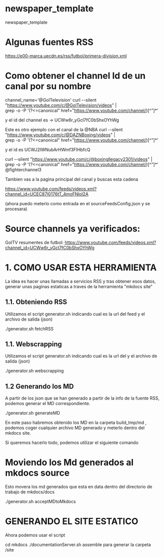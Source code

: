 # newspaper_template
newspaper_template

# Algunas fuentes RSS
https://e00-marca.uecdn.es/rss/futbol/primera-division.xml


# Como obtener el channel Id de un canal por su nombre 

channel_name='@GolTelevision' 
curl --silent "https://www.youtube.com/c/@GolTelevision/videos" |\
    grep -o -P '(?<=canonical" href="https://www.youtube.com/channel/)[^"]*'
	
y el id del channel es ->	UCWw6r_yGcl7fC0bShxOYhWg

Este es otro ejemplo con el canal de la @NBA
curl --silent "https://www.youtube.com/c/@DAZNBoxing/videos" |\
    grep -o -P '(?<=canonical" href="https://www.youtube.com/channel/)[^"]*'

y el id es UCWJ2lWNubArHWmf3FIHbfcQ
           

curl --silent "https://www.youtube.com/c/@boxingllegacy2301/videos" |\
    grep -o -P '(?<=canonical" href="https://www.youtube.com/channel/)[^"]*'
@fighterchannel3

Tambien vas a la pagina principal del canal y buscas esta cadena

https://www.youtube.com/feeds/videos.xml?channel_id=UCEC87l0176tT_4moFNlol2A

(ahora puedo meterlo como entrada en el sourceFeedsConfig.json y se procesara)

# Source channels ya verificados:
GolTV resumentes de futbol: https://www.youtube.com/feeds/videos.xml?channel_id=UCWw6r_yGcl7fC0bShxOYhWg

	
# 1. COMO USAR ESTA HERRAMIENTA
La idea es hacer unas llamadas a servicios RSS y tras obtener esos datos, generar unas paginas estaticas a traves de la herramienta "mkdocs site"    

## 1.1. Obteniendo RSS
Utilizamos el script  generator.sh indicando cual es la url del feed y el archivo de salida (json)

./generator.sh fetchRSS 

## 1.1. Webscrapping
Utilizamos el script  generator.sh indicando cual es la url del y el archivo de salida (json)

./generator.sh webscrapping 

## 1.2 Generando los MD
A partir de los json que se han generado a partir de la info de la fuente RSS, podemos generar el MD correspondiente.

./generator.sh generateMD 

En este paso habremos obtenido los MD en la carpeta build_tmp/md , podemos coger cualquier archivo MD generado y meterlo dentro del mkdocs site.

Si queremos hacerlo todo, podemos utilizar el siguiente comando

# Moviendo los Md generados al mkdocs source

Esto movera los md generados que esta en data dentro del directorio de trabajo de mkdocs/docs

./generator.sh acceptMDtoMkdocs

# GENERANDO EL SITE ESTATICO 
Ahora podemos usar el script 

cd mkdocs
./documentationServer.sh assemble para generar la carpeta /site


